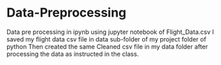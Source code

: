 # Data-Preprocessing
Data pre processing in ipynb using jupyter notebook of Flight_Data.csv
I saved my flight data csv file in data sub-folder of my project folder of python
Then created the same Cleaned csv file in my data folder after processing the data as instructed in the class.

